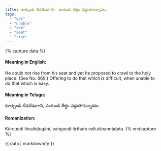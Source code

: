 ```yaml
---
title: కూర్చుండి లేవలేడుగాని, వంగుండి తీర్థం వెళ్లుతానన్నాడట.
tags:
  - "yet"
  - "unable"
  - "see"
  - "seat"
  - "rise"
---
```


{% capture data %}
#### Meaning in English:
He could not rise from his seat and yet he proposed to crawl to the holy place.
(See No. 669.)
Offering to do that which is difficult, when unable to do that which is easy.

#### Meaning in Telugu:
కూర్చుండి లేవలేడుగాని, వంగుండి తీర్థం వెళ్లుతానన్నాడట.

#### Romanization:
Kūrcuṇḍi lēvalēḍugāni, vaṅguṇḍi tīrthaṁ veḷlutānannāḍaṭa.
{% endcapture %}

{{ data | markdownify }}


